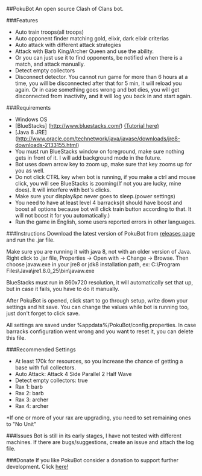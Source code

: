 ##PokuBot
An open source Clash of Clans bot.

###Features
* Auto train troops(all troops)
* Auto opponent finder matching gold, elixir, dark elixir criterias
* Auto attack with different attack strategies
* Attack with Barb King/Archer Queen and use the ability.
* Or you can just use it to find opponents, be notified when there is a match, and attack manually.
* Detect empty collectors
* Disconnect detector. You cannot run game for more than 6 hours at a time, you will be disconnected after that for 5 min, it will reload you again. Or in case something goes wrong and bot dies, you will get disconnected from inactivity, and it will log you back in and start again.

###Requirements
* Windows OS
* [BlueStacks] (http://www.bluestacks.com/) [(Tutorial here)](http://cocland.com/tutorials/play-clash-clans-pc-bluestacks)
* [Java 8 JRE] (http://www.oracle.com/technetwork/java/javase/downloads/jre8-downloads-2133155.html)
* You must run BlueStacks window on foreground, make sure nothing gets in front of it. I will add background mode in the future.
* Bot uses down arrow key to zoom up, make sure that key zooms up for you as well.
* Do not click CTRL key when bot is running, if you make a ctrl and mouse click, you will see BlueStacks is zooming(If not you are lucky, mine does). It will interfere with bot's clicks.
* Make sure your display&pc never goes to sleep.(power settings)
* You need to have at least level 4 barracks(it should have boost and boost all options because bot will click train button according to that. It will not boost it for you automatically.)
* Run the game in English, some users reported errors in other languages.

###Instructions
Download the latest version of PokuBot from [releases page](https://github.com/norecha/pokubot/releases) and run the .jar file.

Make sure you are running it with java 8, not with an older version of Java.
Right click to .jar file, Properties -> Open with -> Change -> Browse.
Then choose javaw.exe in your jre8 or jdk8 installation path, ex: C:\Program Files\Java\jre1.8.0_25\bin\javaw.exe

BlueStacks must run in 860x720 resolution, it will automatically set that up, but in case it fails, you have to do it manually.

After PokuBot is opened, click start to go through setup, write down your settings and hit save.
You can change the values while bot is running too, just don't forget to click save.

All settings are saved under %appdata%/PokuBot/config.properties.
In case barracks configuration went wrong and you want to reset it, you can delete this file.

###Recommended Settings
* At least 170k for resources, so you increase the chance of getting a base with full collectors.
* Auto Attack: Attack 4 Side Parallel 2 Half Wave
* Detect empty collectors: true
* Rax 1: barb
* Rax 2: barb
* Rax 3: archer
* Rax 4: archer

*If one or more of your rax are upgrading, you need to set remaining ones to "No Unit"

###Issues
Bot is still in its early stages, I have not tested with different machines. If there are bugs/suggestions, create an issue and attach the log file.

###Donate
If you like PokuBot consider a donation to support further development. Click
[here!](https://cdn.rawgit.com/norecha/pokubot/master/donate2.html)
